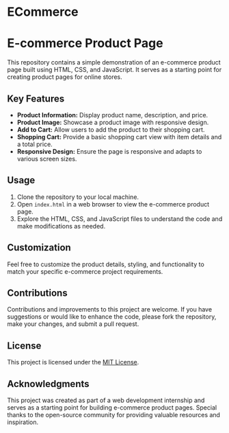 # ECommerce
# E-commerce Product Page 

This repository contains a simple demonstration of an e-commerce product page built using HTML, CSS, and JavaScript. It serves as a starting point for creating product pages for online stores.

## Key Features

- **Product Information:** Display product name, description, and price.
- **Product Image:** Showcase a product image with responsive design.
- **Add to Cart:** Allow users to add the product to their shopping cart.
- **Shopping Cart:** Provide a basic shopping cart view with item details and a total price.
- **Responsive Design:** Ensure the page is responsive and adapts to various screen sizes.

## Usage

1. Clone the repository to your local machine.
2. Open `index.html` in a web browser to view the e-commerce product page.
3. Explore the HTML, CSS, and JavaScript files to understand the code and make modifications as needed.

## Customization

Feel free to customize the product details, styling, and functionality to match your specific e-commerce project requirements.

## Contributions

Contributions and improvements to this project are welcome. If you have suggestions or would like to enhance the code, please fork the repository, make your changes, and submit a pull request.

## License

This project is licensed under the [MIT License](LICENSE).

## Acknowledgments

This project was created as part of a web development internship and serves as a starting point for building e-commerce product pages. Special thanks to the open-source community for providing valuable resources and inspiration.

